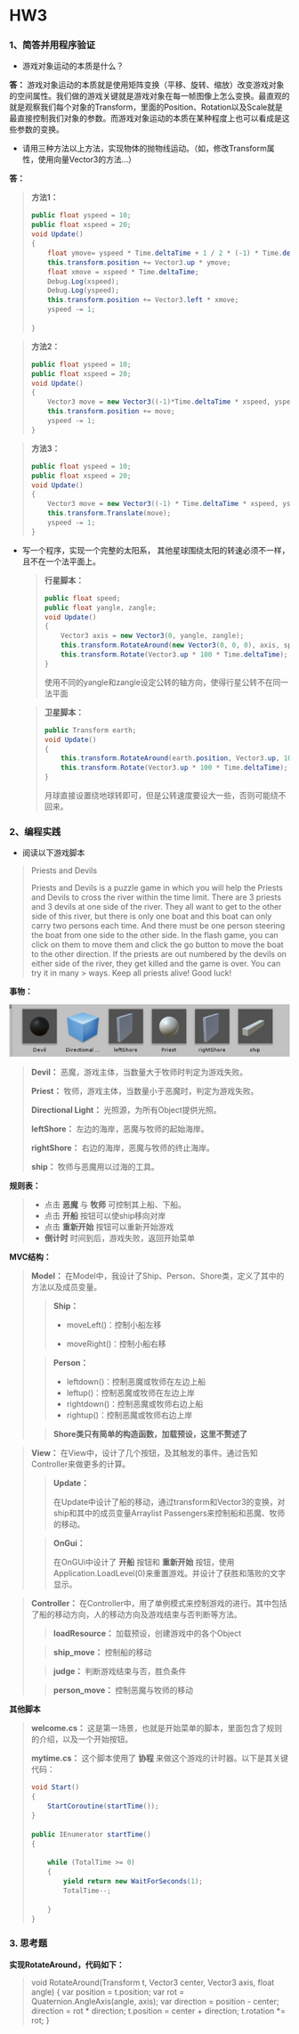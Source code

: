 # HW3

### 1、简答并用程序验证

- 游戏对象运动的本质是什么？

**答：** 游戏对象运动的本质就是使用矩阵变换（平移、旋转、缩放）改变游戏对象的空间属性。我们做的游戏关键就是游戏对象在每一帧图像上怎么变换。最直观的就是观察我们每个对象的Transform，里面的Position、Rotation以及Scale就是最直接控制我们对象的参数。而游戏对象运动的本质在某种程度上也可以看成是这些参数的变换。

- 请用三种方法以上方法，实现物体的抛物线运动。（如，修改Transform属性，使用向量Vector3的方法…）

**答：** 

> **方法1：**
>
> ```c#
> public float yspeed = 10;
> public float xspeed = 20;
> void Update()
> {
>     float ymove= yspeed * Time.deltaTime + 1 / 2 * (-1) * Time.deltaTime * Time.deltaTime;
>     this.transform.position += Vector3.up * ymove;
>     float xmove = xspeed * Time.deltaTime;
>     Debug.Log(xspeed);
>     Debug.Log(yspeed);
>     this.transform.position += Vector3.left * xmove;
>     yspeed -= 1;
> 
> }
> ```



> **方法2：**
>
> ```c#
> public float yspeed = 10;
> public float xspeed = 20;
> void Update()
> {
>     Vector3 move = new Vector3((-1)*Time.deltaTime * xspeed, yspeed * Time.deltaTime + 1 / 2 * (-1) * Time.deltaTime * Time.deltaTime, 0);
>     this.transform.position += move;
>     yspeed -= 1;
> }
> ```



> **方法3：**
>
> ```c#
> public float yspeed = 10;
> public float xspeed = 20;
> void Update()
> {
>     Vector3 move = new Vector3((-1) * Time.deltaTime * xspeed, yspeed * Time.deltaTime + 1 / 2 * (-1) * Time.deltaTime * Time.deltaTime, 0);
>     this.transform.Translate(move);
>     yspeed -= 1;
> }
> ```



- 写一个程序，实现一个完整的太阳系， 其他星球围绕太阳的转速必须不一样，且不在一个法平面上。

  > **行星脚本：**
  >
  > ```c#
  > public float speed;
  > public float yangle, zangle;
  > void Update()
  > {
  >     Vector3 axis = new Vector3(0, yangle, zangle);
  >     this.transform.RotateAround(new Vector3(0, 0, 0), axis, speed * Time.deltaTime);
  >     this.transform.Rotate(Vector3.up * 100 * Time.deltaTime);
  > }
  > ```
  > 使用不同的yangle和zangle设定公转的轴方向，使得行星公转不在同一法平面
  
  > **卫星脚本：**
  >
  > ```c#
  > public Transform earth;
  > void Update()
  > {
  >     this.transform.RotateAround(earth.position, Vector3.up, 10000 * Time.deltaTime);
  >     this.transform.Rotate(Vector3.up * 100 * Time.deltaTime);
  > }
  > ```
  > 月球直接设置绕地球转即可，但是公转速度要设大一些，否则可能绕不回来。



### 2、编程实践

  

- 阅读以下游戏脚本


> Priests and Devils
>
> Priests and Devils is a puzzle game in which you will help the Priests and Devils to cross the river within the time limit. There  are 3 priests and 3 devils at one side of the river. They all want to get to the other side of this river, but there is only one  boat and this boat can only carry two persons each time. And there must be one person steering the boat from one side to the other  side. In the flash game, you can click on them to move them and click the go button to move the boat to the other direction. If the  priests are out numbered by the devils on either side of the river, they get killed and the game is over. You can try it in many > ways. Keep all priests alive! Good luck!



**事物：**

![1568709685961](https://github.com/yaody7/unity3d-learning/blob/master/HW3/pics/1568709685961.png)

> **Devil：** 恶魔，游戏主体，当数量大于牧师时判定为游戏失败。
>
> **Priest：** 牧师，游戏主体，当数量小于恶魔时，判定为游戏失败。
>
> **Directional Light：** 光照源，为所有Object提供光照。
>
> **leftShore：** 左边的海岸，恶魔与牧师的起始海岸。
>
> **rightShore：** 右边的海岸，恶魔与牧师的终止海岸。
>
> **ship：** 牧师与恶魔用以过海的工具。



**规则表：**

> - 点击 **恶魔** 与 **牧师** 可控制其上船、下船。
> - 点击 **开船** 按钮可以使ship移向对岸
> - 点击 **重新开始** 按钮可以重新开始游戏
> - **倒计时** 时间到后，游戏失败，返回开始菜单



**MVC结构：**

> **Model：** 在Model中，我设计了Ship、Person、Shore类，定义了其中的方法以及成员变量。
>
> > **Ship：**
> >
> > - moveLeft()：控制小船左移
> >
> > - moveRight()：控制小船右移
>
> > **Person：**
> >
> > - leftdown()：控制恶魔或牧师在左边上船
> > - leftup()：控制恶魔或牧师在左边上岸
> > - rightdown()：控制恶魔或牧师右边上船
> > - rightup()：控制恶魔或牧师右边上岸
>
> > **Shore类只有简单的构造函数，加载预设，这里不赘述了**



> **View：** 在View中，设计了几个按钮，及其触发的事件。通过告知Controller来做更多的计算。
>
> > **Update：**
> >
> > 在Update中设计了船的移动，通过transform和Vector3的变换，对ship和其中的成员变量Arraylist Passengers来控制船和恶魔、牧师的移动。
>
> > **OnGui：**
> >
> > 在OnGUi中设计了 **开船** 按钮和 **重新开始** 按钮，使用Application.LoadLevel(0)来重置游戏。并设计了获胜和落败的文字显示。



> **Controller：** 在Controller中，用了单例模式来控制游戏的进行。其中包括了船的移动方向，人的移动方向及游戏结束与否判断等方法。
>
> > **loadResource：** 加载预设，创建游戏中的各个Object
>
> > **ship_move：** 控制船的移动
>
> > **judge：** 判断游戏结束与否，胜负条件
>
> > **person_move：** 控制恶魔与牧师的移动



**其他脚本**

> **welcome.cs：** 这是第一场景，也就是开始菜单的脚本，里面包含了规则的介绍，以及一个开始按钮。
>
> **mytime.cs：** 这个脚本使用了 **协程** 来做这个游戏的计时器。以下是其关键代码：
>
> ```c#
> void Start()
> {
>     StartCoroutine(startTime());   
> }
> 
> public IEnumerator startTime()
> {
> 
>     while (TotalTime >= 0)
>     {
>         yield return new WaitForSeconds(1);
>         TotalTime--;
> 
>     }
> }
> ```



### 3. 思考题

**实现RotateAround，代码如下：**

> void RotateAround(Transform t, Vector3 center, Vector3 axis, float angle)
> {
>     var position = t.position;
>     var rot = Quaternion.AngleAxis(angle, axis);
>     var direction = position - center;
>     direction = rot * direction;
>     t.position = center + direction;
>     t.rotation *= rot;
> }







